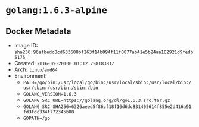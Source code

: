 # `golang:1.6.3-alpine`

## Docker Metadata

- Image ID: `sha256:96afbedc0cd633608bf263f14b094f11f0877ab41e5b24aa102921d9fedb5175`
- Created: `2016-09-20T00:01:12.79818381Z`
- Arch: `linux`/`amd64`
- Environment:
  - `PATH=/go/bin:/usr/local/go/bin:/usr/local/sbin:/usr/local/bin:/usr/sbin:/usr/bin:/sbin:/bin`
  - `GOLANG_VERSION=1.6.3`
  - `GOLANG_SRC_URL=https://golang.org/dl/go1.6.3.src.tar.gz`
  - `GOLANG_SRC_SHA256=6326aeed5f86cf18f16d6dc831405614f855e2d416a91fd3fdc334f772345b00`
  - `GOPATH=/go`
